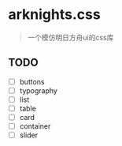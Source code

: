 # arknights.css
> 一个模仿明日方舟ui的css库

## TODO
- [ ] buttons
- [ ] typography
- [ ] list
- [ ] table
- [ ] card
- [ ] container
- [ ] slider